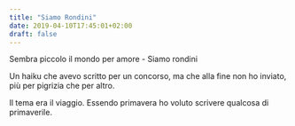 ```yaml
---
title: "Siamo Rondini"
date: 2019-04-10T17:45:01+02:00
draft: false
---
```


Sembra piccolo
il mondo per amore -
Siamo rondini
<!--more-->

Un haiku che avevo scritto per un concorso, ma che alla fine non ho inviato, più per pigrizia che per altro.

Il tema era il viaggio. Essendo primavera ho voluto scrivere qualcosa di primaverile.